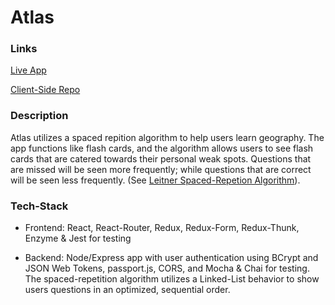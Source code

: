 # Atlas

### Links

[Live App](https://countries-client.herokuapp.com/)

[Client-Side Repo](https://github.com/thinkful-ei22/morgan-cecille-spaced-rep-client)


### Description

Atlas utilizes a spaced repition algorithm to help users learn geography.  The app functions like flash cards, and the algorithm allows users to see flash cards that are catered towards their personal weak spots.  Questions that are missed will be seen more frequently; while questions that are correct will be seen less frequently.  (See [Leitner Spaced-Repetion Algorithm](https://en.wikipedia.org/wiki/Leitner_system)).


### Tech-Stack

- Frontend: React, React-Router, Redux, Redux-Form, Redux-Thunk, Enzyme & Jest for testing

- Backend: Node/Express app with user authentication using BCrypt and JSON Web Tokens, passport.js, CORS, and Mocha & Chai for testing.  The spaced-repetition algorithm utilizes a Linked-List behavior to show users questions in an optimized, sequential order.
